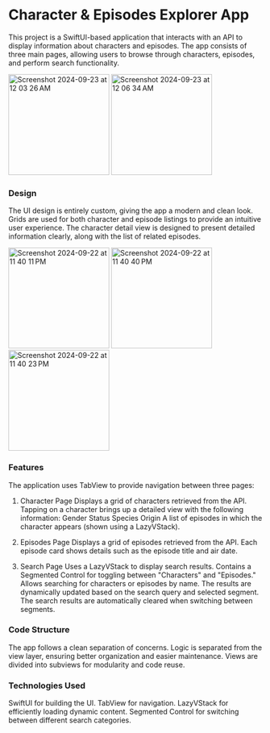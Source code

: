 # Character & Episodes Explorer App 

This project is a SwiftUI-based application that interacts with an API to display information about characters and episodes. The app consists of three main pages, allowing users to browse through characters, episodes, and perform search functionality.

<img width="200" alt="Screenshot 2024-09-23 at 12 03 26 AM" src="https://github.com/user-attachments/assets/3d3d5e49-226d-4b8e-bf32-22e1246b758d">
<img width="200" alt="Screenshot 2024-09-23 at 12 06 34 AM" src="https://github.com/user-attachments/assets/eb266d40-d224-469e-af5f-5d7f6f109dda">


### Design

The UI design is entirely custom, giving the app a modern and clean look.
Grids are used for both character and episode listings to provide an intuitive user experience.
The character detail view is designed to present detailed information clearly, along with the list of related episodes.

<img width="200" alt="Screenshot 2024-09-22 at 11 40 11 PM" src="https://github.com/user-attachments/assets/5888a493-b8f0-4ebf-b2e5-44ca4231ca59">

<img width="200" alt="Screenshot 2024-09-22 at 11 40 40 PM" src="https://github.com/user-attachments/assets/d5750ae0-e7d0-4480-b7bd-3070e029d4c7">
<img width="200" alt="Screenshot 2024-09-22 at 11 40 23 PM" src="https://github.com/user-attachments/assets/47ec88db-0149-4e91-815b-f48ced5e9358">


### Features 
The application uses TabView to provide navigation between three pages:

1. Character Page
Displays a grid of characters retrieved from the API.
Tapping on a character brings up a detailed view with the following information: Gender Status Species Origin
A list of episodes in which the character appears (shown using a LazyVStack).

2. Episodes Page
Displays a grid of episodes retrieved from the API.
Each episode card shows details such as the episode title and air date.

4. Search Page
Uses a LazyVStack to display search results.
Contains a Segmented Control for toggling between "Characters" and "Episodes."
Allows searching for characters or episodes by name.
The results are dynamically updated based on the search query and selected segment.
The search results are automatically cleared when switching between segments.

### Code Structure

The app follows a clean separation of concerns.
Logic is separated from the view layer, ensuring better organization and easier maintenance.
Views are divided into subviews for modularity and code reuse.

### Technologies Used

SwiftUI for building the UI.
TabView for navigation.
LazyVStack for efficiently loading dynamic content.
Segmented Control for switching between different search categories.
